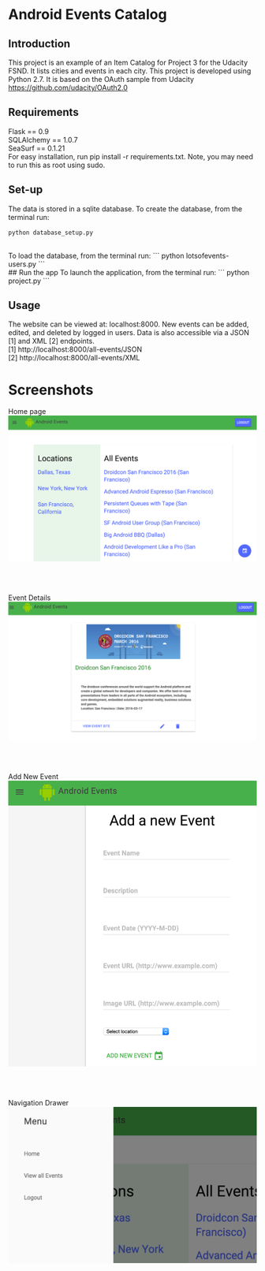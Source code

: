 # Android Events Catalog

## Introduction
This project is an example of an Item Catalog for Project 3 for the Udacity FSND. It lists cities and events in each city. This project is developed using Python 2.7. It is based on the OAuth sample from Udacity https://github.com/udacity/OAuth2.0

## Requirements
Flask == 0.9<br>
SQLAlchemy == 1.0.7<br>
SeaSurf == 0.1.21<br>
For easy installation, run pip install -r requirements.txt. Note, you may need to run this as root using sudo.

## Set-up
The data is stored in a sqlite database. To create the database, from the terminal run: 
```
python database_setup.py  
```
<br>
To load the database, from the terminal run: 
```
python lotsofevents-users.py  
```
<br>
## Run the app
To launch the application, from the terminal run:
```
python project.py
```

## Usage
The website can be viewed at: localhost:8000. New events can be added, edited, and deleted by logged in users. Data is also accessible via a JSON [1] and XML [2] endpoints.
<br>
[1] http://localhost:8000/all-events/JSON
<br>
[2] http://localhost:8000/all-events/XML

# Screenshots
Home page <br>
![Alt text](readme-images/home.png "Home page")

<br><br>
 
Event Details <br>
![Alt Text](readme-images/eventDetails.png "Event Details")

<br><br>

Add New Event<br>
![Alt Text](readme-images/AddNewEvent.png "Add New Event")

<br><br>

Navigation Drawer<br>
![Alt Text](readme-images/drawer.png "Navigation Drawer")

